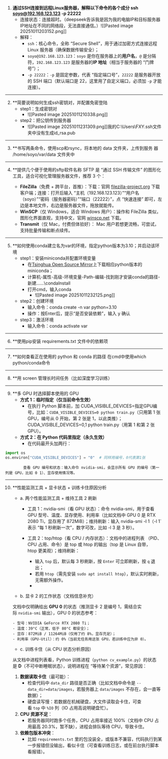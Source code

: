  1. **通过SSH连接到远程Linux服务器，解释以下命令的各个成分 ssh soyo@192.168.123.123 -p 22222**
    - 连接状态：连接超时。（deepseek告诉我是因为我的电脑IP和目标服务器IP地址在不同的网络段，无法直接通信。）![[Pasted image 20251011203152.png]]
    - 解释：
        - `ssh`：核心命令，全称 “Secure Shell”，用于通过加密方式连接远程 Linux 服务器（确保数据传输安全）；
        - `soyo@192.168.123.123`：`soyo` 是你在服务器上的**用户名**，`@` 是分隔符，`192.168.123.123` 是服务器的**IP 地址**（相当于服务器的 “门牌号”）；
        - `-p 22222`：`-p` 是固定参数，代表 “指定端口号”，`22222` 是服务器开放的 SSH 端口（默认端口是 22，这里用了自定义端口，必须加 `-p` 才能连接）。

---

2. **简要说明如何⽣成ssh密钥对，并配置免密登陆
    - step1：生成密钥对
       -  ![[Pasted image 20251011210338.png]]
    - step2：把公钥传到服务器
        -  ![[Pasted image 20251011231309.png]]我的C:\Users\FXY\.ssh文件夹中没有生成id_rsa.pub

---

3. **书写两条命令，使⽤scp和rsync，将本地的 data ⽂件夹，上传到服务
器 /home/soyo/var/data ⽂件夹中 

---

4. **提供⼏个便于使⽤的sftp软件名称
    SFTP 是 “通过 SSH 传输文件” 的图形化工具，适合可视化管理服务器文件，推荐 3 个：
    
    - **FileZilla**（免费 + 跨平台，首推）：下载：官网 [filezilla-project.org](https://filezilla-project.org/) 下载客户端；连接：打开后输入 “主机（192.168.123.123）”“用户名（soyo）”“密码（服务器密码）”“端口（22222）”，点 “快速连接” 即可，左边是本地文件，右边是服务器文件，拖放就能传。
    - **WinSCP**（仅 Windows，适合 Windows 用户）：操作和 FileZilla 类似，图形化界面直观，支持中文，官网 [winscp.net](https://winscp.net/) 下载。
    - **Transmit**（仅 Mac，付费但体验好）： Mac 用户若想更流畅，可尝试，支持批量传输和断点续传。

---

5. **如何使⽤conda建⽴名为var的环境，指定python版本为3.10；并启动该环境
     - step1：安装miniconda并配置环境变量
        - 在[Tsinghua Open Source Mirror](https://mirror.tuna.tsinghua.edu.cn/anaconda/miniconda/)上下载相应python版本的miniconda；
        - 计算机-属性-高级-环境变量-Path-编辑-找到刚才安装conda的路径-新建...\...\condaInstall
        - 打开cmd，输入conda
            - ![[Pasted image 20251011232125.png]]
    - step2：创建环境
        - 输入命令：conda create -n var python=3.10
        - 操作：按Enter后，提示“是否安装依赖”，输入 y 确认
    - step3：激活环境 
        - 输入命令：conda activate var

---

6. **使⽤pip安装 requirements.txt ⽂件中的依赖项

---

7. **如何查看正在使⽤的 python 和 conda 的路径
    在cmd中使用which python/conda命令

---

8. **用 screen 管理长时间任务（比如深度学习训练）

---

9. **多 GPU 时选择脚本使用的 GPU
    - **方式 1：临时指定（仅当前命令生效）**
        - 在执行 Python 脚本前，加 CUDA_VISIBLE_DEVICES=指定GPU编号，比如：`CUDA_VISIBLE_DEVICES=0 python train.py`（只用第 1 张 GPU，编号从 0 开始，第 2 张是 1，以此类推）；CUDA_VISIBLE_DEVICES=0,1 python train.py（用第 1 和第 2 张 GPU）。
    - **方式 2：在 Python 代码里指定（永久生效）**
        - 在代码最开头加两行：
```python
import os
os.environ["CUDA_VISIBLE_DEVICES"] = "0"  # 同样用编号，0代表第1张
```   
            查看 GPU 编号和状态：输入命令 nvidia-smi，会显示所有 GPU 的编号（第一列是 GPU，比如 0 1）、显存使用情况等。

---

10. **性能监测工具 + 显卡状态 + 训练卡住原因分析 
    - a. 两个性能监测工具 + 维持工具 2 刷新
    
        - 工具 1：nvidia-smi（看 GPU 状态）：命令 nvidia-smi，用于查看 GPU 型号、温度、显存使用、利用率（比如文档中 GPU 0 是 RTX 2080 Ti，显存用了 872MiB）；维持刷新：输入 nvidia-smi -l 1（-l 1`表示 “每 1 秒刷新一次”，数字可改，比如 -l 3 是 3 秒）。
    
        - 工具 2：top/htop（看 CPU / 内存状态）：文档中的进程列表  （PID、CPU 占用、命令）是 top 或 htop 的输出（top 是 Linux 自带，htop 更美观）；维持刷新：
    
            - 输入 `top` 后，默认每 3 秒刷新，按 `Enter` 可立即刷新，按 `q` 退出；
            - 若用 `htop`（需先安装 `sudo apt install htop`），默认实时刷新，无需额外操作。
            - 
    - b. 显卡 2 的工作状态（文档信息补充）
   
     文档中仅明确给出 **GPU 0** 的状态（推测显卡 2 是编号 1，需结合实际 `nvidia-smi` 输出），GPU 0 的状态参考：
       
        - 型号：NVIDIA GeForce RTX 2080 Ti；
        - 温度：39°C（正常，低于 80°C 都安全）；
        - 显存：872MiB / 11264MiB（仅用了约 8%，显存充足）；
        - 利用率（GPU-Util）：约 0%（当前无任务用这张 GPU，若训练中应为非 0）。
    - c. 训练卡住（从 CPU 状态分析原因）

     从文档中进程列表看，Python 训练进程（`python cv_example.py`）的状态是 **D**（不可中断睡眠状态），说明进程在 “等待某个资源”，常见原因：

     1. **数据读取卡住**（最可能）：
        - 检查代码中 `data_dir` 路径是否正确（比如文档中命令是 `--data_dir=data/images`，若服务器上 `data/images` 不存在，会一直等数据）；
        - 硬盘读写慢：若数据在机械硬盘，大文件读取会卡住，可查看 `top` 中 `%IO` 列（IO 占用高说明硬盘忙）。
     2. **CPU 资源不足**：
        - 若服务器同时跑多个任务，CPU 占用率接近 100%（文档中 CPU 占用最高 20.3%，暂不缺），进程会排队等待 CPU，导致卡住。
     3. **依赖包版本冲突**：
        - 比如 `requirements.txt` 里的包没装全，或版本不兼容，代码执行到某一步报错但没输出，看似卡住（可查看训练日志，或在前台执行脚本看报错）。